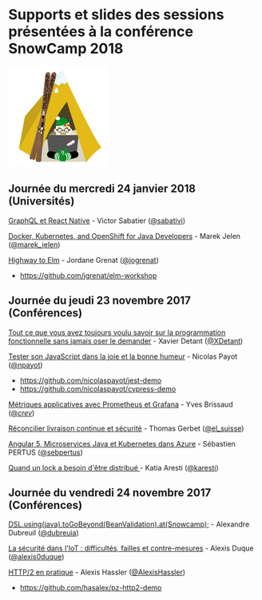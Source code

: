 # Supports et slides des sessions présentées à la conférence SnowCamp 2018
![Logo SnowCamp](./alpes-snow-full-illustration-orig.png)


## Journée du mercredi 24 janvier 2018 (Universités)

[GraphQL et React Native](http://snowcamp.surge.sh) - Victor Sabatier ([@sabativi](https://twitter.com/sabativi))


[Docker, Kubernetes, and OpenShift for Java Developers](http://bit.ly/javaoneworkshop) - Marek Jelen ([@marek_jelen](https://twitter.com/marek_jelen))


[Highway to Elm](http://slides.com/ereold/elmlang-workshop#/) - Jordane Grenat ([@jogrenat](https://twitter.com/jogrenat))
 * https://github.com/jgrenat/elm-workshop


## Journée du jeudi 23 novembre 2017 (Conférences)

[Tout ce que vous avez toujours voulu savoir sur la programmation fonctionnelle sans jamais oser le demander](https://www.youtube.com/watch?v=IQ1kDpGeoCk&t=2s) - Xavier Detant ([@XDetant](https://twitter.com/XDetant))


[Tester son JavaScript dans la joie et la bonne humeur](http://slides.com/npayot/snowcamp2018-modern-js-testing) - Nicolas Payot ([@npayot](https://twitter.com/npayot))
 * https://github.com/nicolaspayot/jest-demo
 * https://github.com/nicolaspayot/cypress-demo
 
 
[Métriques applicatives avec Prometheus et Grafana](https://speakerdeck.com/eunomie/metriques-applicatives-avec-prometheus-et-grafana) - Yves Brissaud ([@_crev_](https://twitter.com/_crev_))


[Réconcilier livraison continue et sécurité](https://lesuisse.github.io/slides/SnowCamp/SnowCamp_Enalean_Continuous_Delivery_Secure_Code_Delivery.pdf) - Thomas Gerbet ([@el_suisse](https://twitter.com/@el_suisse))


[Angular 5, Microservices Java et Kubernetes dans Azure](https://github.com/Mimetis/Jhispter-Kubernetes) - Sébastien PERTUS ([@sebpertus](https://twitter.com/sebpertus))


[Quand un lock a besoin d'être distribué ](https://fr.slideshare.net/karesti/quand-un-lock-a-besoin-dtre-distribu) - Katia Aresti ([@karesti](https://twitter.com/karesti))



## Journée du vendredi 24 novembre 2017 (Conférences)

[DSL.using(java).toGoBeyond(BeanValidation).at(Snowcamp);](http://doov.io/dsl_to_go_beyond_bean_validation_snowcamp.html#/) - Alexandre Dubreuil ([@dubreuia](https://twitter.com/dubreuia))


[La sécurité dans l'IoT : difficultés, failles et contre-mesures](https://speakerdeck.com/alexisduque/la-securite-dans-liot-difficultes-failles-et-contre-mesures) -  Alexis Duque ([@alexis0duque](https://twitter.com/alexis0duque))


[HTTP/2 en pratique](http://prez.sewatech.fr/http2) - Alexis Hassler ([@AlexisHassler](https://twitter.com/AlexisHassler))
 * https://github.com/hasalex/pz-http2-demo
 
 


